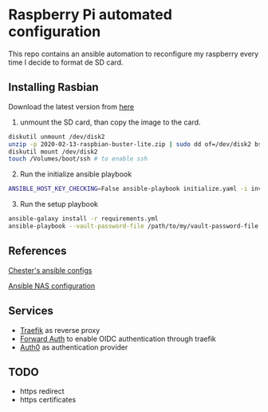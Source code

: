 # Raspberry Pi automated configuration

This repo contains an ansible automation to reconfigure my raspberry every time I decide to format de SD card.

## Installing Rasbian

Download the latest version from [here](https://www.raspberrypi.org/downloads/raspbian/)

1. unmount the SD card, than copy the image to the card.

```bash
diskutil unmount /dev/disk2
unzip -p 2020-02-13-raspbian-buster-lite.zip | sudo dd of=/dev/disk2 bs=4m
diskutil mount /dev/disk2
touch /Volumes/boot/ssh # to enable ssh
```

2. Run the initialize ansible playbook

```bash
ANSIBLE_HOST_KEY_CHECKING=False ansible-playbook initialize.yaml -i inventories/thspinto
```

3. Run the setup playbook

```bash
ansible-galaxy install -r requirements.yml
ansible-playbook --vault-password-file /path/to/my/vault-password-file setup.yaml -i inventories/thspinto
```

## References

[Chester's ansible configs](https://github.com/chesterbr/chester-ansible-configs)

[Ansible NAS configuration](https://github.com/davestephens/ansible-nas)

## Services

* [Traefik](https://docs.traefik.io/) as reverse proxy
* [Forward Auth](https://github.com/thomseddon/traefik-forward-auth) to enable OIDC authentication through traefik
* [Auth0](https://auth0.com) as authentication provider

## TODO

* https redirect
* https certificates
